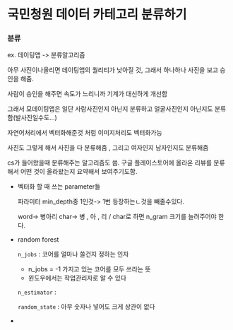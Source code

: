 # 국민청원 데이터 카테고리 분류하기

### 분류 

ex. 데이팅앱 -> 분류알고리즘

아무 사진이나올리면 데이팅앱의 퀄리티가 낮아질 것, 그래서 하나하나 사진을 보고 승인을 해줌.

사람이 승인을 해주면 속도가 느리니까 기계가 대신하게 개선함

그래서 모데이팅앱은 일단 사람사진인지 아닌지 분류하고 얼굴사진인지 아닌지도 분류함(발사진일수도...)

자연어처리에서 벡터화해준것 처럼 이미지처리도 벡터화가능

사진도 그렇게 해서 사진을 다 분류해줌 , 그리고 여자인지 남자인지도 분류해줌 

cs가 들어왔을때 분류해주는 알고리즘도 씀. 구글 플레이스토어에 올라온 리뷰를 분류해서 어떤 것이 올라왔는지 요약해서 보여주기도함.

* 벡터화 할 때 쓰는 parameter들

  파라미터 min_depth중 1인것-> 1번 등장하는ㄴ것을 빼줄수있다.

  word-> 병아리 char-> 병 , 아 , 리 / char로 하면 n_gram 크기를 늘려주어야 한다.

* random forest

  `n_jobs` : 코어를 얼마나 쓸건지 정하는 인자

  * n_jobs = -1 가지고 있는 코어를 모두 쓰라는 뜻
  * 윈도우에서는 작업관리자로 알 수 있다

  `n_estimator` : 

  `random_state` : 아무 숫자나 넣어도 크게 상관이 없다

* 